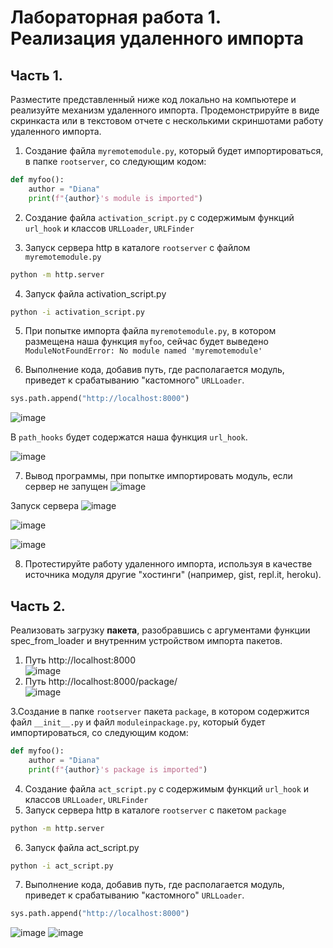 # Лабораторная работа 1. Реализация удаленного импорта
## Часть 1.

Разместите представленный ниже код локально на компьютере и реализуйте механизм удаленного импорта. 
Продемонстрируйте в виде скринкаста или в текстовом отчете с несколькими скриншотами работу удаленного импорта.


1. Создание файла ```myremotemodule.py```, который будет импортироваться, в папке ```rootserver```, со следующим кодом:
```python
def myfoo():
    author = "Diana" 
    print(f"{author}'s module is imported")
```

2. Создание файла ```activation_script.py``` с содержимым функций ```url_hook``` и классов ```URLLoader```, ```URLFinder```


3. Запуск сервера http в каталоге ```rootserver``` с файлом ```myremotemodule.py``` 
```sh
python -m http.server
```


4. Запуск файла activation_script.py
```sh
python -i activation_script.py
```

5. При попытке импорта файла ```myremotemodule.py```, в котором размещена наша функция ```myfoo```, сейчас будет выведено ```ModuleNotFoundError: No module named 'myremotemodule'```


6. Выполнение кода, добавив путь, где располагается модуль, приведет к срабатыванию "кастомного" ```URLLoader```.
```python
sys.path.append("http://localhost:8000")
```

![image](https://github.com/user-attachments/assets/2cc5f107-4ba6-4c5b-b16e-853922b530b5)




В ```path_hooks``` будет содержатся наша функция ```url_hook```. 

![image](https://github.com/user-attachments/assets/34793dce-7cb0-45c6-8bfd-85a720d2de6f)  


7. Вывод программы, при попытке импортировать модуль, если сервер не запущен
![image](https://github.com/user-attachments/assets/e60ba692-a058-4a68-b5a6-6dd1d8d1587a)


Запуск сервера
![image](https://github.com/user-attachments/assets/d14be88d-1faf-4bcf-85b9-a07c722fdf9a)  


![image](https://github.com/user-attachments/assets/68dba27f-04dd-4894-b844-cfe718d6e3b8)  

![image](https://github.com/user-attachments/assets/32c61473-65d8-4584-a03a-a49b83922143)  




8. Протестируйте работу удаленного импорта, используя в качестве источника модуля другие "хостинги" (например, gist, repl.it, heroku).

## Часть 2.

Реализовать загрузку **пакета**, разобравшись с аргументами функции spec_from_loader и внутренним устройством импорта пакетов.
1. Путь http://localhost:8000  
![image](https://github.com/user-attachments/assets/7d0e3f3a-178c-4409-8ce7-4cc60a504f0b)  
2. Путь http://localhost:8000/package/    
![image](https://github.com/user-attachments/assets/8720354c-5a27-4c05-83fa-a86b90ef2095)

3.Создание в папке ```rootserver``` пакета ```package```, в котором содержится файл ```__init__.py``` и файл ```moduleinpackage.py```, который будет импортироваться, со следующим кодом:
```python
def myfoo():
    author = "Diana" 
    print(f"{author}'s package is imported")
```

4. Создание файла ```act_script.py``` с содержимым функций ```url_hook``` и классов ```URLLoader```, ```URLFinder```
5. Запуск сервера http в каталоге ```rootserver``` с пакетом ```package``` 
```sh
python -m http.server
```

6. Запуск файла act_script.py
```sh
python -i act_script.py
```

7. Выполнение кода, добавив путь, где располагается модуль, приведет к срабатыванию "кастомного" ```URLLoader```.
```python
sys.path.append("http://localhost:8000")
```

![image](https://github.com/user-attachments/assets/d4ca59d3-a889-494d-8f48-6f4353533f48)
![image](https://github.com/user-attachments/assets/88a13ba9-7db6-4a2c-a778-7eb48193b7bf)




